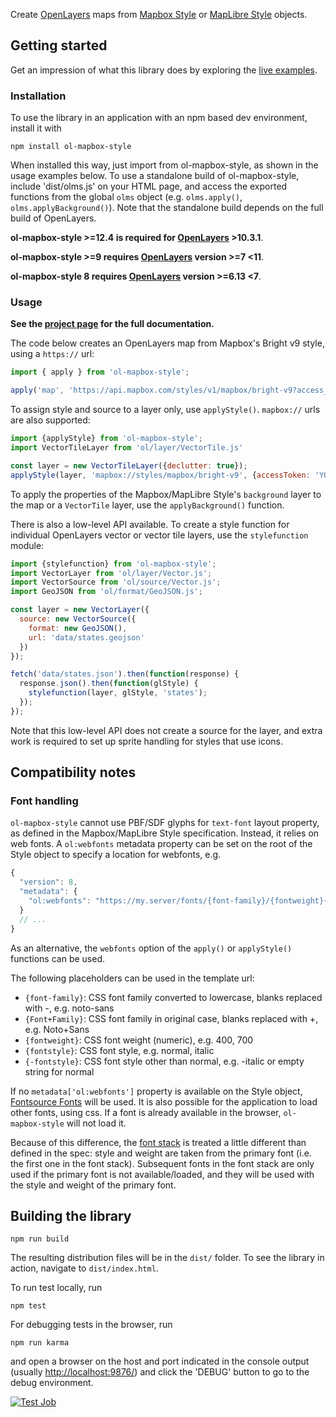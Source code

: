 Create [OpenLayers](https://openlayers.org/) maps from [Mapbox Style](https://docs.mapbox.com/style-spec/guides/) or [MapLibre Style](https://maplibre.org/maplibre-style-spec/) objects.

## Getting started

Get an impression of what this library does by exploring the [live examples](https://openlayers.org/ol-mapbox-style/examples/). 

### Installation

To use the library in an application with an npm based dev environment, install it with

    npm install ol-mapbox-style

When installed this way, just import from ol-mapbox-style, as shown in the usage examples below. To use a standalone build of ol-mapbox-style, include 'dist/olms.js' on your HTML page, and access the exported functions from the global `olms` object (e.g. `olms.apply()`, `olms.applyBackground()`). Note that the standalone build depends on the full build of OpenLayers.

**ol-mapbox-style >=12.4 is required for [OpenLayers](https://npmjs.com/package/ol) >10.3.1**.

**ol-mapbox-style >=9 requires [OpenLayers](https://npmjs.com/package/ol) version >=7 &lt;11**.

**ol-mapbox-style 8 requires [OpenLayers](https://npmjs.com/package/ol) version >=6.13 &lt;7**.

### Usage

**See the [project page](https://openlayers.org/ol-mapbox-style/) for the full documentation.**

The code below creates an OpenLayers map from Mapbox's Bright v9 style, using a `https://` url:

```js
import { apply } from 'ol-mapbox-style';

apply('map', 'https://api.mapbox.com/styles/v1/mapbox/bright-v9?access_token=YOUR_MAPBOX_TOKEN');
```

To assign style and source to a layer only, use `applyStyle()`. `mapbox://` urls are also supported:

```js
import {applyStyle} from 'ol-mapbox-style';
import VectorTileLayer from 'ol/layer/VectorTile.js'

const layer = new VectorTileLayer({declutter: true});
applyStyle(layer, 'mapbox://styles/mapbox/bright-v9', {accessToken: 'YOUR_MAPBOX_TOKEN'});
```

To apply the properties of the Mapbox/MapLibre Style's `background` layer to the map or a `VectorTile` layer, use the `applyBackground()` function.

There is also a low-level API available. To create a style function for individual OpenLayers vector or vector tile layers, use the `stylefunction` module:

```js
import {stylefunction} from 'ol-mapbox-style';
import VectorLayer from 'ol/layer/Vector.js';
import VectorSource from 'ol/source/Vector.js';
import GeoJSON from 'ol/format/GeoJSON.js';

const layer = new VectorLayer({
  source: new VectorSource({
    format: new GeoJSON(),
    url: 'data/states.geojson'
  })
});

fetch('data/states.json').then(function(response) {
  response.json().then(function(glStyle) {
    stylefunction(layer, glStyle, 'states');
  });
});
```

Note that this low-level API does not create a source for the layer, and extra work is required to set up sprite handling for styles that use icons.

## Compatibility notes

### Font handling

`ol-mapbox-style` cannot use PBF/SDF glyphs for `text-font` layout property, as defined in the Mapbox/MapLibre Style specification. Instead, it relies on web fonts. A `ol:webfonts` metadata property can be set on the root of the Style object to specify a location for webfonts, e.g.

```js
{
  "version": 8,
  "metadata": {
    "ol:webfonts": "https://my.server/fonts/{font-family}/{fontweight}{-fontstyle}.css"
  }
  // ...
}
```

As an alternative, the `webfonts` option of the `apply()` or `applyStyle()` functions can be used.

The following placeholders can be used in the template url:

- `{font-family}`: CSS font family converted to lowercase, blanks replaced with -, e.g. noto-sans
- `{Font+Family}`: CSS font family in original case, blanks replaced with +, e.g. Noto+Sans
- `{fontweight}`: CSS font weight (numeric), e.g. 400, 700
- `{fontstyle}`: CSS font style, e.g. normal, italic
- `{-fontstyle}`: CSS font style other than normal, e.g. -italic or empty string for normal

If no `metadata['ol:webfonts']` property is available on the Style object, [Fontsource Fonts](https://fontsource.org/) will be used. It is also possible for the application to load other fonts, using css. If a font is already available in the browser, `ol-mapbox-style` will not load it.

Because of this difference, the [font stack](https://www.mapbox.com/help/manage-fontstacks/) is treated a little different than defined in the spec: style and weight are taken from the primary font (i.e. the first one in the font stack). Subsequent fonts in the font stack are only used if the primary font is not available/loaded, and they will be used with the style and weight of the primary font.

## Building the library

    npm run build

The resulting distribution files will be in the `dist/` folder. To see the library in action, navigate to `dist/index.html`.

To run test locally, run

    npm test

For debugging tests in the browser, run

    npm run karma

and open a browser on the host and port indicated in the console output (usually <http://localhost:9876/>) and click the 'DEBUG' button to go to the debug environment.

[![Test Job](https://github.com/openlayers/ol-mapbox-style/actions/workflows/test.yml/badge.svg)](https://github.com/openlayers/ol-mapbox-style/actions/workflows/test.yml)
